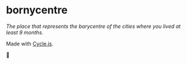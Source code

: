 # bornycentre
_The place that represents the barycentre of the cities where you lived at least 9 months._

Made with [Cycle.js](http://cycle.js.org/).

:ghost:
